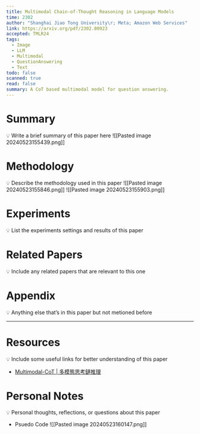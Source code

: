 ```yaml
---
title: Multimodal Chain-of-Thought Reasoning in Language Models
time: 2302
author: "Shanghai Jiao Tong University\r; Meta; Amazon Web Services"
link: https://arxiv.org/pdf/2302.00923
accepted: TMLR24
tags:
  - Image
  - LLM
  - Multimodal
  - QuestionAnswering
  - Text
todo: false
scanned: true
read: false
summary: A CoT based multimodal model for question answering.
---
```

# Summary
💡 Write a brief summary of this paper here
![[Pasted image 20240523155439.png]]
# Methodology
💡 Describe the methodology used in this paper
![[Pasted image 20240523155846.png]]
![[Pasted image 20240523155903.png]]
# Experiments
💡 List the experiments settings and results of this paper

# Related Papers
💡 Include any related papers that are relevant to this one

# Appendix
💡 Anything else that’s in this paper but not metioned before

---
# Resources
💡 Include some useful links for better understanding of this paper
- [Multimodal-CoT | 多模態思考鏈推理](https://zhuanlan.zhihu.com/p/679033264/)
# Personal Notes
💡 Personal thoughts, reflections, or questions about this paper
- Psuedo Code
![[Pasted image 20240523160147.png]]